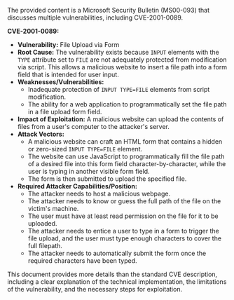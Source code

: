 The provided content is a Microsoft Security Bulletin (MS00-093) that discusses multiple vulnerabilities, including CVE-2001-0089.

**CVE-2001-0089:**

*   **Vulnerability:** File Upload via Form
*   **Root Cause:** The vulnerability exists because `INPUT` elements with the `TYPE` attribute set to `FILE` are not adequately protected from modification via script. This allows a malicious website to insert a file path into a form field that is intended for user input.
*  **Weaknesses/Vulnerabilities:**
    *   Inadequate protection of `INPUT TYPE=FILE` elements from script modification.
    *   The ability for a web application to programmatically set the file path in a file upload form field.
*   **Impact of Exploitation:** A malicious website can upload the contents of files from a user's computer to the attacker's server.
*   **Attack Vectors:**
    *   A malicious website can craft an HTML form that contains a hidden or zero-sized `INPUT TYPE=FILE` element.
    *   The website can use JavaScript to programmatically fill the file path of a desired file into this form field character-by-character, while the user is typing in another visible form field.
    *   The form is then submitted to upload the specified file.
*   **Required Attacker Capabilities/Position:**
    *   The attacker needs to host a malicious webpage.
    *   The attacker needs to know or guess the full path of the file on the victim's machine.
    *   The user must have at least read permission on the file for it to be uploaded.
    *   The attacker needs to entice a user to type in a form to trigger the file upload, and the user must type enough characters to cover the full filepath.
    *   The attacker needs to automatically submit the form once the required characters have been typed.

This document provides more details than the standard CVE description, including a clear explanation of the technical implementation, the limitations of the vulnerability, and the necessary steps for exploitation.